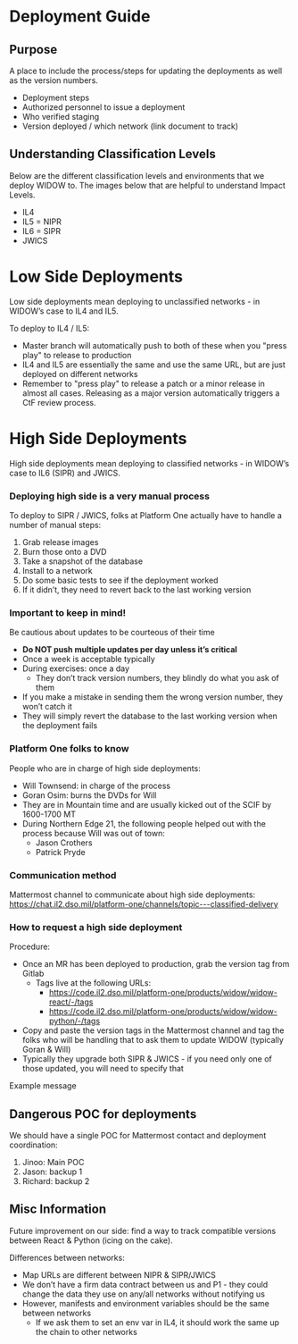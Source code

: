 # Deployment Guide

## Purpose

A place to include the process/steps for updating the deployments as well as the version numbers.

- Deployment steps
- Authorized personnel to issue a deployment
- Who verified staging
- Version deployed / which network (link document to track)

## Understanding Classification Levels

Below are the different classification levels and environments that we deploy WIDOW to. The images below that are helpful to understand Impact Levels.

- IL4
- IL5 = NIPR
- IL6 = SIPR
- JWICS

# Low Side Deployments

Low side deployments mean deploying to unclassified networks - in WIDOW’s case to IL4 and IL5.

To deploy to IL4 / IL5:

- Master branch will automatically push to both of these when you "press play" to release to production
- IL4 and IL5 are essentially the same and use the same URL, but are just deployed on different networks
- Remember to "press play" to release a patch or a minor release in almost all cases. Releasing as a major version automatically triggers a CtF review process.

# High Side Deployments

High side deployments mean deploying to classified networks - in WIDOW’s case to IL6 (SIPR) and JWICS.

### Deploying high side is a very manual process

To deploy to SIPR / JWICS, folks at Platform One actually have to handle
a number of manual steps:

1.  Grab release images
2.  Burn those onto a DVD
3.  Take a snapshot of the database
4.  Install to a network
5.  Do some basic tests to see if the deployment worked
6.  If it didn’t, they need to revert back to the last working version

### Important to keep in mind!

Be cautious about updates to be courteous of their time

- **Do NOT push multiple updates per day unless it’s critical**
- Once a week is acceptable typically
- During exercises: once a day
  - They don’t track version numbers, they blindly do what you ask of them
- If you make a mistake in sending them the wrong version number, they won’t catch it
- They will simply revert the database to the last working version when the deployment fails

### Platform One folks to know

People who are in charge of high side deployments:

- Will Townsend: in charge of the process
- Goran Osim: burns the DVDs for Will
- They are in Mountain time and are usually kicked out of the SCIF by 1600-1700 MT
- During Northern Edge 21, the following people helped out with the process because Will was out of town:
  - Jason Crothers
  - Patrick Pryde

### Communication method

Mattermost channel to communicate about high side deployments:
<https://chat.il2.dso.mil/platform-one/channels/topic---classified-delivery>

### How to request a high side deployment

Procedure:

- Once an MR has been deployed to production, grab the version tag from Gitlab
  - Tags live at the following URLs:
    - <https://code.il2.dso.mil/platform-one/products/widow/widow-react/-/tags>
    - <https://code.il2.dso.mil/platform-one/products/widow/widow-python/-/tags>
- Copy and paste the version tags in the Mattermost channel and tag the folks who will be handling that to ask them to update WIDOW (typically Goran & Will)
- Typically they upgrade both SIPR & JWICS - if you need only one of those updated, you will need to specify that

Example message

## Dangerous POC for deployments

We should have a single POC for Mattermost contact and deployment coordination:

1.  Jinoo: Main POC
2.  Jason: backup 1
3.  Richard: backup 2

## Misc Information

Future improvement on our side: find a way to track compatible versions between React & Python (icing on the cake).

Differences between networks:

- Map URLs are different between NIPR & SIPR/JWICS
- We don’t have a firm data contract between us and P1 - they could change the data they use on any/all networks without notifying us
- However, manifests and environment variables should be the same between networks
  - If we ask them to set an env var in IL4, it should work the same up the chain to other networks
